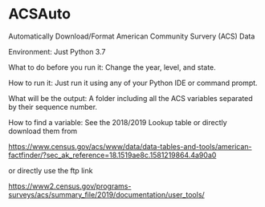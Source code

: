 # ACSAuto
 Automatically Download/Format American Community Survery (ACS) Data
 
 
 Environment: Just Python 3.7
 
 
 What to do before you run it: Change the year, level, and state.
 
 
 How to run it: Just run it using any of your Python IDE or command prompt.
 
 
 What will be the output: A folder including all the ACS variables separated by their sequence number.
 
 
 How to find a variable: See the 2018/2019 Lookup table or directly download them from 
 
 
 https://www.census.gov/acs/www/data/data-tables-and-tools/american-factfinder/?sec_ak_reference=18.1519ae8c.1581219864.4a90a0 
 
 
 or directly use the ftp link 
 
 
 https://www2.census.gov/programs-surveys/acs/summary_file/2019/documentation/user_tools/
 
 
 
 
